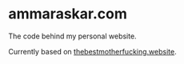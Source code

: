 # ammaraskar.com
The code behind my personal website.

Currently based on [thebestmotherfucking.website](https://thebestmotherfucking.website/).
